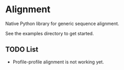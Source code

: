 Alignment
=========

Native Python library for generic sequence alignment.

See the examples directory to get started.

TODO List
---------

* Profile-profile alignment is not working yet.

